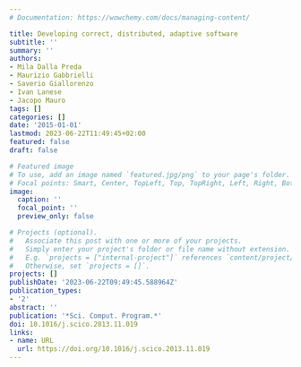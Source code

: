 ```yaml
---
# Documentation: https://wowchemy.com/docs/managing-content/

title: Developing correct, distributed, adaptive software
subtitle: ''
summary: ''
authors:
- Mila Dalla Preda
- Maurizio Gabbrielli
- Saverio Giallorenzo
- Ivan Lanese
- Jacopo Mauro
tags: []
categories: []
date: '2015-01-01'
lastmod: 2023-06-22T11:49:45+02:00
featured: false
draft: false

# Featured image
# To use, add an image named `featured.jpg/png` to your page's folder.
# Focal points: Smart, Center, TopLeft, Top, TopRight, Left, Right, BottomLeft, Bottom, BottomRight.
image:
  caption: ''
  focal_point: ''
  preview_only: false

# Projects (optional).
#   Associate this post with one or more of your projects.
#   Simply enter your project's folder or file name without extension.
#   E.g. `projects = ["internal-project"]` references `content/project/deep-learning/index.md`.
#   Otherwise, set `projects = []`.
projects: []
publishDate: '2023-06-22T09:49:45.588964Z'
publication_types:
- '2'
abstract: ''
publication: '*Sci. Comput. Program.*'
doi: 10.1016/j.scico.2013.11.019
links:
- name: URL
  url: https://doi.org/10.1016/j.scico.2013.11.019
---
```


